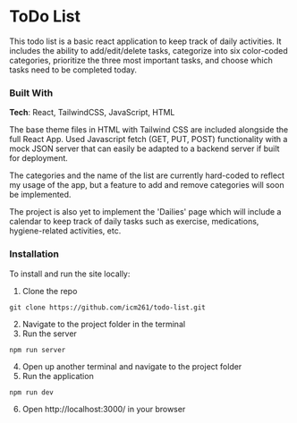 # ToDo List

This todo list is a basic react application to keep track of daily activities. It includes the ability to add/edit/delete tasks, categorize into six color-coded categories, prioritize the three most important tasks, and choose which tasks need to be completed today.

### Built With

**Tech**: React, TailwindCSS, JavaScript, HTML

The base theme files in HTML with Tailwind CSS are included alongside the full React App. Used Javascript fetch (GET, PUT, POST) functionality with a mock JSON server that can easily be adapted to a backend server if built for deployment.

The categories and the name of the list are currently hard-coded to reflect my usage of the app, but a feature to add and remove categories will soon be implemented.

The project is also yet to implement the 'Dailies' page which will include a calendar to keep track of daily tasks such as exercise, medications, hygiene-related activities, etc.

### Installation

To install and run the site locally:

1. Clone the repo
```
git clone https://github.com/icm261/todo-list.git
```
2. Navigate to the project folder in the terminal
3. Run the server
```
npm run server
```
4. Open up another terminal and navigate to the project folder
5. Run the application
```
npm run dev
```
6. Open http://localhost:3000/ in your browser